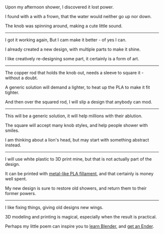 Upon my afternoon shower,
I discovered it lost power.

I found with a with a frown,
that the water would neither go up nor down.

The knob was spinning around,
making a cute little sound.

---

I got it working again,
But I cam make it better - of yes I can.

I already created a new design,
with multiple parts to make it shine.

I like creatively re-designing some part,
it certainly is a form of art.

---

The copper rod that holds the knob out,
needs a sleeve to square it - without a doubt.

A generic solution will demand a lighter,
to heat up the PLA to make it fit tighter.

And then over the squared rod,
I will slip a design that anybody can mod.

---

This will be a generic solution,
it will help millions with their ablution.

The square will accept many knob styles,
and help people shower with smiles.

I am thinking about a lion's head,
but may start with something abstract instead.

---

I will use white plastic to 3D print mine,
but that is not actually part of the design.

It can be printed with [metal-like PLA fillament][1],
and that certainly is money well spent.

My new design is sure to restore old showers,
and return them to their former powers.

---

I like fixing things,
giving old designs new wings.

3D modeling and printing is magical,
especially when the result is practical.

Perhaps my little poem can inspire you to [learn Blender][2],
and [get an Ender][3].

[1]: https://www.amazon.com/s?k=metal+pla
[2]: https://www.youtube.com/watch?v=TPrnSACiTJ4&list=PLexwJr_iILK7IkuhEeAYeN7aLV5AAXKa-
[3]: https://www.youtube.com/watch?v=gokN9xNG94U
